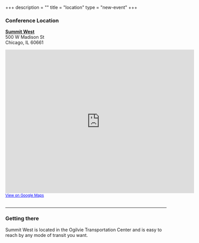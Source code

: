 +++
description = ""
title = "location"
type = "new-event"
+++
### Conference Location
<b><a href="http://www.summitchicago.com/" target="_blank">Summit West</a></b><br>
500 W Madison St<br>
Chicago, IL 60661<br>

<iframe src="https://www.google.com/maps/embed?pb=!1m18!1m12!1m3!1d2970.5052029625617!2d-87.64264368481999!3d41.88199097922185!2m3!1f0!2f0!3f0!3m2!1i1024!2i768!4f13.1!3m3!1m2!1s0x880e2cc718e0598d%3A0xfb32e04ef31c4438!2sSummit+West!5e0!3m2!1sen!2sus!4v1455204149477" width="590" height="450" frameborder="0" style="border:0" allowfullscreen></iframe>
<small><a href="https://goo.gl/maps/N39GNr4NhM32" style="color:#0000FF;text-align:left">View on Google Maps</a></small>
<br>
<br>

<hr>

### Getting there

Summit West is located in the Ogilvie Transportation Center and is easy to reach by any mode of transit you want.

<p>